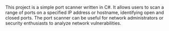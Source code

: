 This project is a simple port scanner written in C#. It allows users to scan a range of ports on a specified IP address or hostname, identifying open and closed ports. The port scanner can be useful for network administrators or security enthusiasts to analyze network vulnerabilities.
